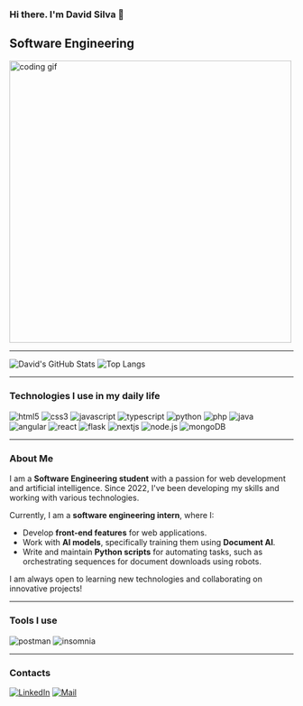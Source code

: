 ### Hi there. I'm David Silva 👋
## Software Engineering

<!-- Você pode substituir esse GIF por uma imagem ou um GIF animado que preferir -->
<img src="https://media.giphy.com/media/qgQUggAC3Pfv687qPC/giphy.gif" alt="coding gif" width="500"/>

---

![David's GitHub Stats](https://github-readme-stats.vercel.app/api?username=DavidSilva32&theme=transparent&bg_color=000&border_color=30A3DC&show_icons=true&icon_color=30A3DC&title_color=E94D5F&text_color=FFF)
![Top Langs](https://github-readme-stats-git-masterrstaa-rickstaa.vercel.app/api/top-langs/?username=DavidSilva32&layout=compact&bg_color=000&border_color=30A3DC&title_color=E94D5F&text_color=FFF)

---

### Technologies I use in my daily life

<div style="display: inline-block; gap= 4px">
  <img align="center" alt="html5" src="https://img.shields.io/badge/HTML5-FF5733?style=for-the-badge&logo=html5&logoColor=white" />
  <img align="center" alt="css3" src="https://img.shields.io/badge/CSS3-264de4?style=for-the-badge&logo=css3&logoColor=white" />
  <img align="center" alt="javascript" src="https://img.shields.io/badge/JavaScript-F7E018?style=for-the-badge&logo=javascript&logoColor=black" />
  <img align="center" alt="typescript" src="https://img.shields.io/badge/TypeScript-007acc?style=for-the-badge&logo=typescript&logoColor=white" />
  <img align="center" alt="python" src="https://img.shields.io/badge/Python-3670A0?style=for-the-badge&logo=python&logoColor=yellow" />
  <img align="center" alt="php" src="https://img.shields.io/badge/PHP-777BB4?style=for-the-badge&logo=php&logoColor=white" />
  <img align="center" alt="java" src="https://img.shields.io/badge/Java-ED8B00?style=for-the-badge&logo=java&logoColor=white" />
  <br/>
  <img align="center" alt="angular" src="https://img.shields.io/badge/Angular-D50000?style=for-the-badge&logo=angular&logoColor=white" />
  <img align="center" alt="react" src="https://img.shields.io/badge/React-61DAFB?style=for-the-badge&logo=react&logoColor=black" />
  <img align="center" alt="flask" src="https://img.shields.io/badge/Flask-000000?style=for-the-badge&logo=flask&logoColor=white" />
  <img align="center" alt="nextjs" src="https://img.shields.io/badge/Next.js-000000?style=for-the-badge&logo=next.js&logoColor=white" />
  <img align="center" alt="node.js" src="https://img.shields.io/badge/Node.js-339933?style=for-the-badge&logo=node.js&logoColor=white" />
  <img align="center" alt="mongoDB" src="https://img.shields.io/badge/MongoDB-47A248?style=for-the-badge&logo=mongodb&logoColor=white" />
</div>


---

### About Me

I am a **Software Engineering student** with a passion for web development and artificial intelligence. Since 2022, I've been developing my skills and working with various technologies. 

Currently, I am a **software engineering intern**, where I:
- Develop **front-end features** for web applications.
- Work with **AI models**, specifically training them using **Document AI**.
- Write and maintain **Python scripts** for automating tasks, such as orchestrating sequences for document downloads using robots.

I am always open to learning new technologies and collaborating on innovative projects!

---

### Tools I use
<div style="display: inline-block; gap= 4px">
  <img align="center" alt="postman" src="https://img.shields.io/badge/Postman-FF6C37?style=for-the-badge&logo=postman&logoColor=white" />
  <img align="center" alt="insomnia" src="https://img.shields.io/badge/Insomnia-4000BF?style=for-the-badge&logo=insomnia&logoColor=white" />
</div>

---

### Contacts
[![LinkedIn](https://img.shields.io/badge/LinkedIn-000?style=for-the-badge&logo=linkedin&logoColor=0E76A8)](https://www.linkedin.com/in/david-teixeira-devloper-designer/)
[![Mail](https://img.shields.io/badge/Mail-000?style=for-the-badge&logo=mail&logoColor=0E76A8)](mailto:david.silvaxd32@gmail.com)
